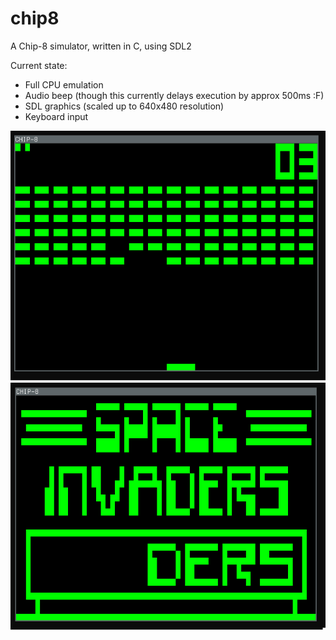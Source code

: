 # chip8
A Chip-8 simulator, written in C, using SDL2

Current state:
  * Full CPU emulation
  * Audio beep (though this currently delays execution by approx 500ms :F)
  * SDL graphics (scaled up to 640x480 resolution)
  * Keyboard input

![alt tag](https://raw.githubusercontent.com/mrnoda/chip8/master/brix.png)
![alt tag](https://raw.githubusercontent.com/mrnoda/chip8/master/invaders.png)
